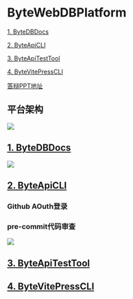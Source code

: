 # ByteWebDBPlatform

[1. ByteDBDocs](https://github.com/ByteWebBase/ByteDBDocs)

[2. ByteApiCLI](https://github.com/ByteWebBase/ByteDBDocs)

[3. ByteApiTestTool](https://github.com/ByteWebBase/ByteApiTestTool)

[4. ByteVitePressCLI](https://github.com/ByteWebBase/ByteVitePressCLI)

[答辩PPT地址](https://fyctfmijjr.feishu.cn/file/boxcnLU57KRENXh2W9WuDVe4Npb)

## 平台架构

![](https://moonstarimg.oss-cn-hangzhou.aliyuncs.com/picgo_img/20210924205028.png)



## [1. ByteDBDocs](https://github.com/ByteWebBase/ByteDBDocs)



![](https://moonstarimg.oss-cn-hangzhou.aliyuncs.com/picgo_img/dbdocs.gif)

## [2. ByteApiCLI](https://github.com/ByteWebBase/ByteApiCLI)

### Github AOuth登录

### pre-commit代码审查

![](https://moonstarimg.oss-cn-hangzhou.aliyuncs.com/picgo_img/husky_lint.gif)

## [3. ByteApiTestTool](https://github.com/ByteWebBase/ByteApiTestTool)



## [4. ByteVitePressCLI](https://github.com/ByteWebBase/ByteVitePressCLI)



